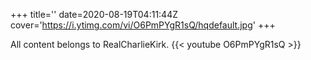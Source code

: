 +++
title=''
date=2020-08-19T04:11:44Z
cover='https://i.ytimg.com/vi/O6PmPYgR1sQ/hqdefault.jpg'
+++

All content belongs to RealCharlieKirk.
{{< youtube O6PmPYgR1sQ >}}

